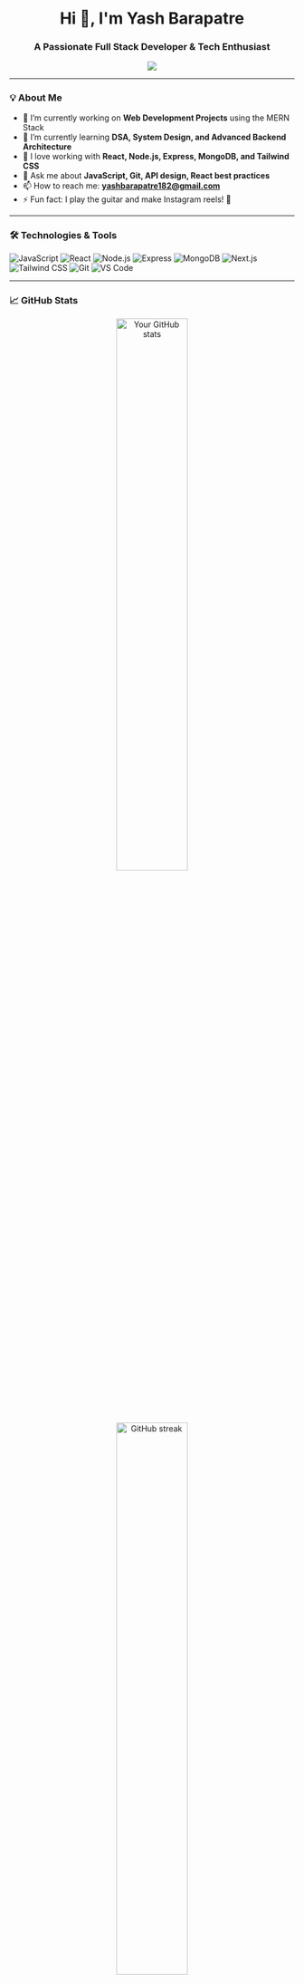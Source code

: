 <h1 align="center">Hi 👋, I'm Yash Barapatre</h1>
<h3 align="center">A Passionate Full Stack Developer & Tech Enthusiast</h3>

<p align="center">
  <img src="https://readme-typing-svg.demolab.com/?lines=Full+Stack+Web+Developer;MERN+Stack+Lover;Open+Source+Contributor;Always+Learning..." />
</p>

---

### 💡 About Me
- 🔭 I’m currently working on **Web Development Projects** using the MERN Stack  
- 🌱 I’m currently learning **DSA, System Design, and Advanced Backend Architecture**  
- 🧠 I love working with **React, Node.js, Express, MongoDB, and Tailwind CSS**  
- 💬 Ask me about **JavaScript, Git, API design, React best practices**  
- 📫 How to reach me: **[yashbarapatre182@gmail.com](mailto:your.email@example.com)**  
- ⚡ Fun fact: I play the guitar and make Instagram reels! 🎸  

---

### 🛠️ Technologies & Tools

![JavaScript](https://img.shields.io/badge/-JavaScript-F7DF1E?logo=javascript&logoColor=000)
![React](https://img.shields.io/badge/-React-61DAFB?logo=react&logoColor=000)
![Node.js](https://img.shields.io/badge/-Node.js-339933?logo=node.js&logoColor=fff)
![Express](https://img.shields.io/badge/-Express.js-000000?logo=express&logoColor=fff)
![MongoDB](https://img.shields.io/badge/-MongoDB-47A248?logo=mongodb&logoColor=fff)
![Next.js](https://img.shields.io/badge/-Next.js-000?logo=next.js)
![Tailwind CSS](https://img.shields.io/badge/-Tailwind%20CSS-38B2AC?logo=tailwind-css&logoColor=fff)
![Git](https://img.shields.io/badge/-Git-F05032?logo=git&logoColor=fff)
![VS Code](https://img.shields.io/badge/-VS%20Code-007ACC?logo=visual-studio-code&logoColor=fff)

---

### 📈 GitHub Stats

<p align="center">
  <img src="https://github-readme-stats.vercel.app/api?yashbarapatre=your-github-username&show_icons=true&theme=radical" alt="Your GitHub stats" width="50%"/>
  <br/>
  <img src="https://github-readme-streak-stats.herokuapp.com/?user=your-github-username&theme=radical" alt="GitHub streak" width="50%"/>
</p>

---

### 📌 Featured Projects

- 🔥 [CreateTrip AI](https://github.com/yourusername/CreateTrip-AI): React + Node.js app that helps plan trips using Gemini AI  
- 📰 [NewsU](https://news-u-yash12patres-projects.vercel.app/): News site with infinite scroll & real-time updates  
- 🎥 [AniRank](https://yash-anime.vercel.app/): Anime ranking app using REST APIs & Tailwind  
- 🍽 [Restaurant Reservation Backend](https://bebasnue.netlify.app/): Node.js API with JWT Auth, CRUD, MongoDB

---

### 🔗 Let's Connect

[![LinkedIn](https://img.shields.io/badge/-LinkedIn-0077B5?logo=linkedin&logoColor=white)]([https://linkedin.com/in/your-profile](https://www.linkedin.com/in/yash12patre/))

[![Portfolio](https://img.shields.io/badge/-Portfolio-000?logo=vercel&logoColor=white)]([https://yourportfolio.com](https://yash12patreportfolio.netlify.app/))

---

⭐ *Thanks for visiting my profile! Feel free to star some repos and connect with me!* 🚀
